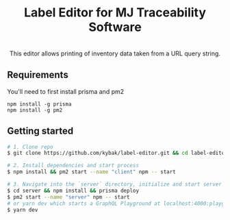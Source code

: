 <h1 align="center"><strong>Label Editor for MJ Traceability Software</strong></h1>

<br />

<div align="center">This editor allows printing of inventory data taken from a URL query string.</div>

## Requirements
You'll need to first install prisma and pm2
```
npm install -g prisma
npm install -g pm2
```

## Getting started

```sh
# 1. Clone repo
$ git clone https://github.com/kybak/label-editor.git && cd label-editor

# 2. Install dependencies and start process
$ npm install && pm2 start --name "client" npm -- start

# 3. Navigate into the `server` directory, initialize and start server
$ cd server && npm install && prisma deploy
$ pm2 start --name "server" npm -- start
# or yarn dev which starts a GraphQL Playground at localhost:4000:playground
$ yarn dev
```